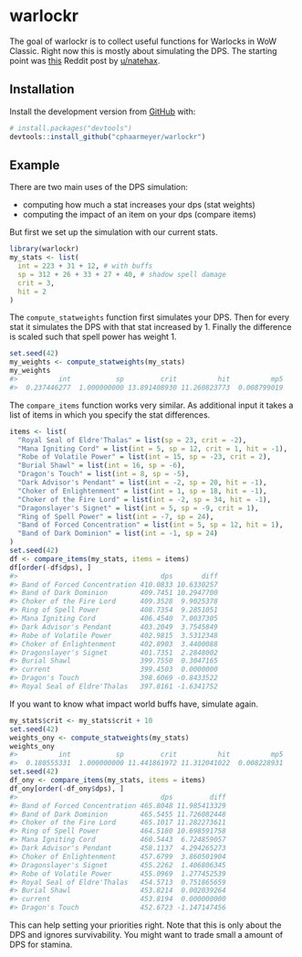 
<!-- README.md is generated from README.Rmd. Please edit that file -->

# warlockr

The goal of warlockr is to collect useful functions for Warlocks in WoW
Classic. Right now this is mostly about simulating the DPS. The starting
point was
[this](https://www.reddit.com/r/classicwow/comments/dh5r6g/so_i_made_a_warlock_shadowbolt_simulator/)
Reddit post by [u/natehax](https://www.reddit.com/user/natehax/).

## Installation

Install the development version from [GitHub](https://github.com/) with:

``` r
# install.packages("devtools")
devtools::install_github("cphaarmeyer/warlockr")
```

## Example

There are two main uses of the DPS simulation:

  - computing how much a stat increases your dps (stat weights)
  - computing the impact of an item on your dps (compare items)

But first we set up the simulation with our current stats.

``` r
library(warlockr)
my_stats <- list(
  int = 223 + 31 + 12, # with buffs
  sp = 312 + 26 + 33 + 27 + 40, # shadow spell damage
  crit = 3,
  hit = 2
)
```

The `compute_statweights` function first simulates your DPS. Then for
every stat it simulates the DPS with that stat increased by 1. Finally
the difference is scaled such that spell power has weight 1.

``` r
set.seed(42)
my_weights <- compute_statweights(my_stats)
my_weights
#>          int           sp         crit          hit          mp5 
#>  0.237446277  1.000000000 13.891408930 11.260823773  0.008799019
```

The `compare_items` function works very similar. As additional input it
takes a list of items in which you specify the stat differences.

``` r
items <- list(
  "Royal Seal of Eldre'Thalas" = list(sp = 23, crit = -2),
  "Mana Igniting Cord" = list(int = 5, sp = 12, crit = 1, hit = -1),
  "Robe of Volatile Power" = list(int = 15, sp = -23, crit = 2),
  "Burial Shawl" = list(int = 16, sp = -6),
  "Dragon's Touch" = list(int = 8, sp = -5),
  "Dark Advisor's Pendant" = list(int = -2, sp = 20, hit = -1),
  "Choker of Enlightenment" = list(int = 1, sp = 18, hit = -1),
  "Choker of the Fire Lord" = list(int = -2, sp = 34, hit = -1),
  "Dragonslayer's Signet" = list(int = 5, sp = -9, crit = 1),
  "Ring of Spell Power" = list(int = -7, sp = 24),
  "Band of Forced Concentration" = list(int = 5, sp = 12, hit = 1),
  "Band of Dark Dominion" = list(int = -1, sp = 24)
)
set.seed(42)
df <- compare_items(my_stats, items = items)
df[order(-df$dps), ]
#>                                   dps       diff
#> Band of Forced Concentration 410.0833 10.6330257
#> Band of Dark Dominion        409.7451 10.2947700
#> Choker of the Fire Lord      409.3528  9.9025378
#> Ring of Spell Power          408.7354  9.2851051
#> Mana Igniting Cord           406.4540  7.0037305
#> Dark Advisor's Pendant       403.2049  3.7545849
#> Robe of Volatile Power       402.9815  3.5312348
#> Choker of Enlightenment      402.8903  3.4400088
#> Dragonslayer's Signet        401.7351  2.2848002
#> Burial Shawl                 399.7550  0.3047165
#> current                      399.4503  0.0000000
#> Dragon's Touch               398.6069 -0.8433522
#> Royal Seal of Eldre'Thalas   397.8161 -1.6341752
```

If you want to know what impact world buffs have, simulate again.

``` r
my_stats$crit <- my_stats$crit + 10
set.seed(42)
weights_ony <- compute_statweights(my_stats)
weights_ony
#>          int           sp         crit          hit          mp5 
#>  0.180555331  1.000000000 11.441861972 11.312041022  0.008228931
set.seed(42)
df_ony <- compare_items(my_stats, items = items)
df_ony[order(-df_ony$dps), ]
#>                                   dps         diff
#> Band of Forced Concentration 465.8048 11.985413329
#> Band of Dark Dominion        465.5455 11.726082448
#> Choker of the Fire Lord      465.1017 11.282273611
#> Ring of Spell Power          464.5180 10.698591758
#> Mana Igniting Cord           460.5443  6.724859057
#> Dark Advisor's Pendant       458.1137  4.294265273
#> Choker of Enlightenment      457.6799  3.860501904
#> Dragonslayer's Signet        455.2262  1.406806345
#> Robe of Volatile Power       455.0969  1.277452539
#> Royal Seal of Eldre'Thalas   454.5713  0.751865659
#> Burial Shawl                 453.8214  0.002039264
#> current                      453.8194  0.000000000
#> Dragon's Touch               452.6723 -1.147147456
```

This can help setting your priorities right. Note that this is only
about the DPS and ignores survivability. You might want to trade small a
amount of DPS for stamina.

